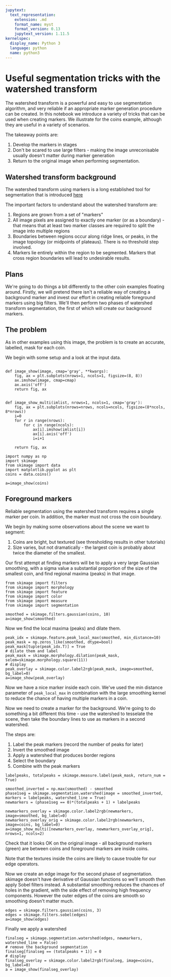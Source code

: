 ```yaml
---
jupytext:
  text_representation:
    extension: .md
    format_name: myst
    format_version: 0.13
    jupytext_version: 1.11.5
kernelspec:
  display_name: Python 3
  language: python
  name: python3
---
```


# Useful segmentation tricks with the watershed transform

The watershed transform is a powerful and easy to use segmentation algorithm, and very reliable if an appropriate marker generation procedure can be created. In this notebook we introduce a variety of tricks that can be used when creating markers. We illustrate for the coins example, although they are useful in a variety of scenarios.

The takeaway points are:

1. Develop the markers in stages
1. Don't be scared to use large filters - making the image unreconisable usually doesn't matter during marker generation
1. Return to the original image when performing segmentation.

## Watershed transform background

The watershed transform using markers is a long established tool for segmentation that is introduced [here](https://scikit-image.org/docs/0.14.x/user_guide/tutorial_segmentation.html)

The important factors to understand about the watershed transform are:

1. Regions are grown from a set of "markers"
1. All image pixels are assigned to exactly one marker (or as a boundary) - that means that at least two marker classes are required to split the image into multiple regions
1. Boundaries between regions occur along ridge lines, or peaks, in the image topology (or midpoints of plateaus). There is no threshold step involved.
1. Markers lie entirely within the region to be segmented. Markers that cross region boundaries will lead to undesirable results.

## Plans

We're going to do things a bit differently to the other coin examples floating around. Firstly, we will pretend there isn't a reliable way of creating a background marker and  invest our effort in creating reliable foreground markers using big filters. We'll then perform two phases of watershed transform segmentation, the first of which will create our background markers.

## The problem

As in other examples using this image, the problem is to create an accurate, labelled, mask for each coin.

We begin with some setup and a look at the input data.

```{code-cell} ipython3

def image_show(image, cmap='gray', **kwargs):
    fig, ax = plt.subplots(nrows=1, ncols=1, figsize=(8, 8))
    ax.imshow(image, cmap=cmap)
    ax.axis('off')
    return fig, ax


def image_show_multi(imlist, nrows=1, ncols=1, cmap='gray'):
    fig, ax = plt.subplots(nrows=nrows, ncols=ncols, figsize=(8*ncols, 8*nrows))
    i=0
    for r in range(nrows):
        for c in range(ncols):
            ax[i].imshow(imlist[i])
            ax[i].axis('off')
            i=i+1
            
    return fig, ax
```

```{code-cell} ipython3
import numpy as np
import skimage
from skimage import data
import matplotlib.pyplot as plt
coins = data.coins()

a=image_show(coins)
```

## Foreground markers

Reliable segmentation using the watershed transform requires a single marker per coin. In addition, the marker must not cross the coin boundary.

We begin by making some observations about the scene we want to segment:

1. Coins are bright, but textured (see thresholding results in other tutorials)
1. Size varies, but not dramatically - the largest coin is probably about twice the diameter of the smallest.


Our first attempt at finding markers will be to apply a very large Gaussian smoothing, with a sigma value a substantial proportion of the size of the smallest coin, and find regional maxima (peaks) in that image.

```{code-cell} ipython3
from skimage import filters
from skimage import morphology
from skimage import feature
from skimage import color
from skimage import measure
from skimage import segmentation

smoothed = skimage.filters.gaussian(coins, 10)
a=image_show(smoothed)
```

Now we find the local maxima (peaks) and dilate them.

```{code-cell} ipython3
peak_idx = skimage.feature.peak_local_max(smoothed, min_distance=10)
peak_mask = np.zeros_like(smoothed, dtype=bool)
peak_mask[tuple(peak_idx.T)] = True
# dilate them and label
peak_mask = skimage.morphology.dilation(peak_mask, selem=skimage.morphology.square(11))
# display
peak_overlay = skimage.color.label2rgb(peak_mask, image=smoothed, bg_label=0)
a=image_show(peak_overlay)
```

Now we have a nice marker inside each coin. We've used the min distance parameter of `peak_local_max` in combination with the large smoothing kernel 
to reduce the chance of having multiple markers in a coin.

Now we need to create a marker for the background. We're going to do something a bit different this time - use the watershed to tesselate the scene, then take the boundary lines to use as markers in a second watershed.

The steps are:

1. Label the peak markers (record the number of peaks for later)
1. Invert the smoothed image
1. Apply a watershed that produces border regions
1. Select the boundary
1. Combine with the peak markers

```{code-cell} ipython3
labelpeaks, totalpeaks = skimage.measure.label(peak_mask, return_num = True)

smoothed_inverted = np.max(smoothed) - smoothed
phase1seg = skimage.segmentation.watershed(image = smoothed_inverted, markers = labelpeaks, watershed_line = True) 
newmarkers = (phase1seg == 0)*(totalpeaks + 1) + labelpeaks

newmarkers_overlay = skimage.color.label2rgb(newmarkers, image=smoothed, bg_label=0)
newmarkers_overlay_orig = skimage.color.label2rgb(newmarkers, image=coins, bg_label=0)
a=image_show_multi([newmarkers_overlay, newmarkers_overlay_orig], nrows=1, ncols=2)
```

Check that it looks OK on the original image - all background markers (green) are between coins and foreground markers are inside coins.

Note that the textures inside the coins are likely to cause trouble for our edge operators.

Now we create an edge image for the second phase of segmentation. skimage doesn't have derivative of Gaussian functions so we'll smooth then apply Sobel filters instead. A substantial smoothing reduces the chances of holes in the gradient, with the side effect of removing high frequency components. However the outer edges of the coins are smooth so smoothing doesn't matter much.

```{code-cell} ipython3
edges = skimage.filters.gaussian(coins, 3)
edges = skimage.filters.sobel(edges)
a=image_show(edges)
```

Finally we apply a watershed

```{code-cell} ipython3
finalseg = skimage.segmentation.watershed(edges, newmarkers, watershed_line = False)
# remove the background segmentation
finalseg[finalseg == (totalpeaks + 1)] = 0
# display
finalseg_overlay = skimage.color.label2rgb(finalseg, image=coins, bg_label=0)
a = image_show(finalseg_overlay)
```
